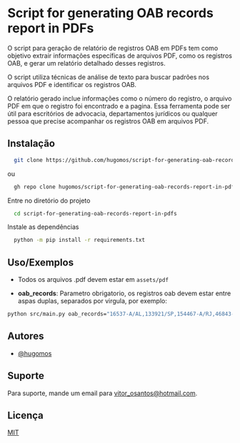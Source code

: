 # Script for generating OAB records report in PDFs

O script para geração de relatório de registros OAB em PDFs tem como objetivo extrair informações específicas de arquivos PDF, como os registros OAB, e gerar um relatório detalhado desses registros.

O script utiliza técnicas de análise de texto para buscar padrões nos arquivos PDF e identificar os registros OAB.

O relatório gerado inclue informações como o número do registro, o arquivo PDF em que o registro foi encontrado e a pagina. Essa ferramenta pode ser útil para escritórios de advocacia, departamentos jurídicos ou qualquer pessoa que precise acompanhar os registros OAB em arquivos PDF.

## Instalação

```bash
  git clone https://github.com/hugomos/script-for-generating-oab-records-report-in-pdfs.git
```

ou

```bash
  gh repo clone hugomos/script-for-generating-oab-records-report-in-pdfs
```

Entre no diretório do projeto

```bash
  cd script-for-generating-oab-records-report-in-pdfs
```

Instale as dependências

```bash
  python -m pip install -r requirements.txt
```

## Uso/Exemplos

- Todos os arquivos .pdf devem estar em `assets/pdf`

- **oab_records**: Parametro obrigatorio, os registros oab devem estar entre aspas duplas, separados por virgula, por exemplo:

```bash
python src/main.py oab_records="16537-A/AL,133921/SP,154467-A/RJ,46843-A/RJ"
```

## Autores

- [@hugomos](https://www.linkedin.com/in/hugomos/)

## Suporte

Para suporte, mande um email para vitor_osantos@hotmail.com.

## Licença

[MIT](https://choosealicense.com/licenses/mit/)
